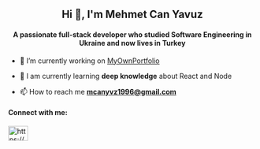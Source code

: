 <h2 align="center">Hi 👋, I'm Mehmet Can Yavuz</h2>
<h4 align="center">A passionate full-stack developer who studied Software Engineering in Ukraine and now lives in Turkey</h4>


- 🔭 I’m currently working on [MyOwnPortfolio](https://canyavuzdb.vercel.app/)

- 🌱 I am currently learning **deep knowledge** about React and Node

- 📫 How to reach me **mcanyvz1996@gmail.com**

<h4 align="left">Connect with me:</h4>
<p align="left">
<a href="https://www.linkedin.com/in/mcy96" target="blank"><img align="center" src="https://raw.githubusercontent.com/rahuldkjain/github-profile-readme-generator/master/src/images/icons/Social/linked-in-alt.svg" alt="https://www.linkedin.com/in/mcy96" height="30" width="40" /></a>
</p>

